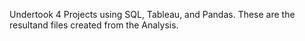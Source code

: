 Undertook 4 Projects using SQL, Tableau, and Pandas.  These are the resultand files created from the Analysis.
